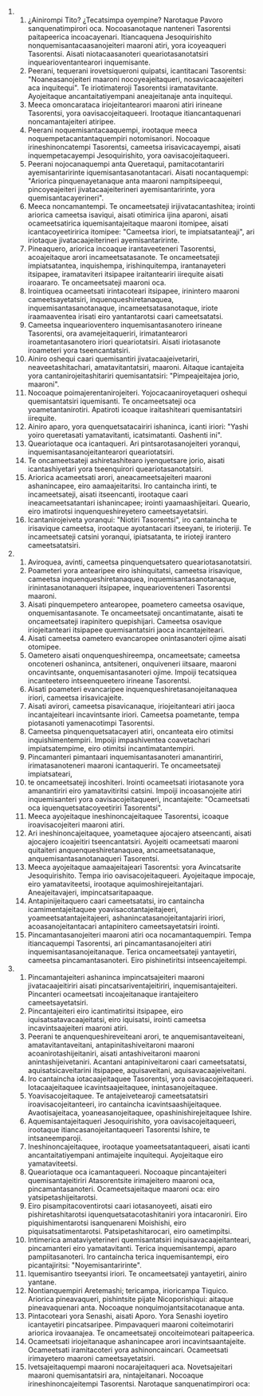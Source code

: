 <ol>
  <li>
    <ol>
      <li>¿Ainirompi Tito? ¿Tecatsimpa oyempine? Narotaque Pavoro sanquenatimpirori oca. Nocoasanotaque nanteneri Tasorentsi paitapeerica incoacayenari. Itiancaquena Jesoquirishito nonquemisantacaasanojeiteri maaroni atiri, yora icoyeaqueri Tasorentsi. Aisati niotacaasanoteri queariotasanotatsiri inquearioventantearori inquemisante.</li>
      <li>Peerani, tequerani irovetsiqueroni quipatsi, icantitacani Tasorentsi: "Noaneasanojeiteri maaroni nocoyeajeitaqueri, nosavicacaajeiteri aca inquitequi". Te iriotimateroji Tasorentsi iramatavitante. Ayojeitaque ancantaitatiyempani aneajeitanaje anta inquitequi.</li>
      <li>Meeca omoncarataca iriojeitantearori maaroni atiri irineane Tasorentsi, yora oavisacojeitaqueeri. Irootaque itiancantaquenari noncamantajeiteri atiripee.</li>
      <li>Peerani noquemisantacaaquempi, irootaque meeca noquempetacantantaquempiri notomisanori. Nocoaque irineshinoncatempi Tasorentsi, cameetsa irisavicacayempi, aisati inquempetacayempi Jesoquirishito, yora oavisacojeitaqueeri.</li>
      <li>Peerani nojocanaquempi anta Queretaqui, pamitacotantariri ayemisantaririnte iquemisantasanotantacari. Aisati nocantaquempi: "Ariorica pinquenayetanaque anta maaroni nampitsipeequi, pincoyeajeiteri jivatacaajeiterineri ayemisantaririnte, yora quemisantacayerineri".</li>
      <li>Meeca noncamantempi. Te oncameetsateji irijivatacantashitea; irointi ariorica cameetsa isaviqui, aisati otimirica ijina aparoni, aisati ocameetsatirica iquemisantajeitaque maaroni itomipee, aisati icantacoyeetiririca itomipee: "Cameetsa iriori, te impiatsatanteaji", ari iriotaque jivatacaajeiterineri ayemisantaririnte.</li>
      <li>Pineaquero, ariorica incoaque irantaveeteneri Tasorentsi, acoajeitaque arori incameetsatasanote. Te oncameetsateji impiatsatantea, inquishempa, irishinquitempa, irantanayeteri itsipapee, iramataviteri itsipapee iraitanteariri iirequite aisati iroaararo. Te oncameetsateji maaroni oca.</li>
      <li>Irointiquea ocameetsati irintacoteari itsipapee, irinintero maaroni cameetsayetatsiri, inquenqueshiretanaquea, inquemisantasanotanaque, incameetsatasanotaque, iriote iraamaaventea irisati eiro yantantarotsi caari cameetsatatsi.</li>
      <li>Cameetsa inquearioventero inquemisantasanotero irineane Tasorentsi, ora avamejeitaqueriri, irimatantearori iroametantasanotero iriori queariotatsiri. Aisati iriotasanote iroameteri yora tseencantatsiri.</li>
      <li>Ainiro oshequi caari quemisantiri jivatacaajeivetariri, neaveetashitachari, amatavitantatsiri, maaroni. Aitaque icantajeita yora cantanirojeitashitariri quemisantatsiri: "Pimpeajeitajea jorio, maaroni".</li>
      <li>Nocoaque poimajerentanirojeiteri. Yojocacaaniroyetaqueri oshequi quemisantatsiri iquemisanti. Te oncameetsateji oca yoametantanirotiri. Apatiroti icoaque iraitashiteari quemisantatsiri iirequite.</li>
      <li>Ainiro aparo, yora quenquetsatacairiri ishaninca, icanti iriori: "Yashi yoiro queretasati yamatavitanti, icatsimatanti. Oashenti ini".</li>
      <li>Queariotaque oca icantaqueri. Ari pintsarotasanojeiteri yoranqui, inquemisantasanojeitantearori queariotatsiri.</li>
      <li>Te oncameetsateji ashiretashitearo iyenquetsare jorio, aisati icantashiyetari yora tseenquirori queariotasanotatsiri.</li>
      <li>Ariorica acameetsati arori, aneacameetsajeiteri maaroni ashanincapee, eiro aamaajeitaritsi. Iro cantaincha irinti, te incameetsateji, aisati itseencanti, irootaque caari ineacameetsatantari ishanincapee; irointi yaamaashijeitari. Queario, eiro imatirotsi inquenqueshireyetero cameetsayetatsiri.</li>
      <li>Icantanirojeiveta yoranqui: "Niotiri Tasorentsi", iro cantaincha te irisavique cameetsa, irootaque ayotantacari itseeyani, te irioteriji. Te incameetsateji catsini yoranqui, ipiatsatanta, te irioteji irantero cameetsatatsiri.</li>
    </ol>
  </li>
  <li>
    <ol>
      <li>Aviroquea, avinti, cameetsa pinquenquetsatero queariotasanotatsiri.</li>
      <li>Poameteri yora antearipee eiro ishinquitatsi, cameetsa  irisavique, cameetsa inquenqueshiretanaquea, inquemisantasanotanaque, irinintasanotanaqueri itsipapee, inquearioventeneri Tasorentsi maaroni.</li>
      <li>Aisati pinquempetero antearopee, poametero cameetsa osavique, onquemisantasanote. Te oncameetsateji oncantimatante, aisati te oncameetsateji irapinitero quepishijari. Cameetsa osavique iriojeitanteari itsipapee quemisantatsiri jaoca incantajeiteari.</li>
      <li>Aisati cameetsa oametero evancaropee onintasanoteri ojime aisati otomipee.</li>
      <li>Oametero aisati onquenqueshireempa, oncameetsate; cameetsa oncoteneri oshaninca, antsiteneri, onquiveneri iitsaare, maaroni oncavintsante, onquemisantasanoteri ojime. Impoiji tecatsiquea incanteetero intseenqueetero irineane Tasorentsi.</li>
      <li>Aisati poameteri evancaripee inquenqueshiretasanojeitanaquea iriori, cameetsa irisavicajeite.</li>
      <li>Aisati avirori, cameetsa pisavicanaque, iriojeitanteari atiri jaoca incantajeiteari incavintsante iriori. Cameetsa poametante, tempa piotasanoti yamenacotimpi Tasorentsi.</li>
      <li>Cameetsa pinquenquetsatacayeri atiri, oncanteata eiro otimitsi inquishimentempiri. Impoiji impashiventea coavetachari impiatsatempime, eiro otimitsi incantimatantempiri.</li>
      <li>Pincamanteri pimantaari inquemisantasanoteri amanantiriri, irimatasanoteneri maaroni icantaqueriri. Te oncameetsateji impiatsateari,</li>
      <li>te oncameetsateji incoshiteri. Irointi ocameetsati iriotasanote yora amanantiriri eiro yamatavitiritsi catsini. Impoiji incoasanojeite atiri inquemisanteri yora oavisacojeitaqueeri, incantajeite: "Ocameetsati oca iquenquetsatacoyeetiriri Tasorentsi".</li>
      <li>Meeca ayojeitaque ineshinoncajeitaquee Tasorentsi, icoaque iroavisacojeiteri maaroni atiri.</li>
      <li>Ari ineshinoncajeitaquee, yoametaquee ajocajero atseencanti, aisati ajocajero icoajeitiri tseencantatsiri. Ayojeiti ocameetsati maaroni quitaiteri anquenqueshiretanaquea, ancameetsatanaque, anquemisantasanotanaqueri Tasorentsi.</li>
      <li>Meeca ayojeitaque aamaajeitajeari Tasorentsi: yora Avincatsarite Jesoquirishito. Tempa irio oavisacojeitaqueeri. Ayojeitaque impocaje, eiro yamataviteetsi, irootaque aquimoshirejeitantajari. Aneajeitavajeri, impincatsaritapaaque.</li>
      <li>Antapinijeitaquero caari cameetsatatsi, iro cantaincha icamimentajeitaquee yoavisacotantajeitajeeri, yoameetsatantajeitajeeri, ashanincatasanojeitantajariri iriori, acoasanojeitantacari antapinitero cameetsayetatsiri irointi.</li>
      <li>Pincamantasanojeiteri maaroni atiri oca nocamantaquempiri. Tempa itiancaquempi Tasorentsi, ari pincamantasanojeiteri atiri inquemisantasanojeitanaque. Terica oncameetsateji yantayetiri, cameetsa pincamantasanoteri. Eiro pishinetiritsi intseencajeitempi.</li>
    </ol>
  </li>
  <li>
    <ol>
      <li>Pincamantajeiteri ashaninca impincatsajeiteri maaroni jivatacaajeitiriri aisati pincatsariventajeitiriri, inquemisantajeiteri. Pincanteri ocameetsati incoajeitanaque irantajeitero cameetsayetatsiri.</li>
      <li>Pincantajeiteri eiro icantimatiritsi itsipapee, eiro iquisatsatavacaajeitatsi, eiro iquisatsi, irointi cameetsa incavintsaajeiteri maaroni atiri.</li>
      <li>Peerani te anquenqueshireveiteani arori, te anquemisantaveiteani, amatavitantaveitani, antapinitashiveitaroni maaroni acoanirotashijeitaniri, aisati antashiveitaroni maaroni anintashijeivetaniri. Acantani antapiniveitaroni caari cameetsatatsi, aquisatsicaveitarini itsipapee, aquisaveitani, aquisavacaajeiveitani.</li>
      <li>Iro cantaincha iotacaajeitaquee Tasorentsi, yora oavisacojeitaqueeri. Iotacaajeitaquee icavintsaajeitaquee, inintasanojeitaquee.</li>
      <li>Yoavisacojeitaquee. Te antajeivetearoji cameetsatatsiri iroavisacojeitanteeri, iro cantaincha icavintsaashijeitaquee. Avaotisajeitaca, yoaneasanojeitaquee, opashinishirejeitaquee Ishire.</li>
      <li>Aquemisantajeitaqueri Jesoquirishito, yora oavisacojeitaqueeri, irootaque itiancasanojeitantaqueeri Tasorentsi Ishire, te intsaneemparoji.</li>
      <li>Ineshinoncajeitaquee, irootaque yoameetsatantaqueeri, aisati icanti ancantaitatiyempani antimajeite inquitequi. Ayojeitaque eiro yamataviteetsi.</li>
      <li>Queariotaque oca icamantaqueeri. Nocoaque pincantajeiteri quemisantajeitiriri Atasorentsite irimajeitero maaroni oca, pincamantasanoteri. Ocameetsajeitaque maaroni oca: eiro yatsipetashijeitarotsi.</li>
      <li>Eiro pisampitacoventirotsi caari iotasanoyeeti, aisati eiro pishiretashitarotsi iquenquetsatacotashitaniri yora intacaroniri. Eiro piquishimentarotsi isanquenareni Moishishi, eiro piquisatsatimentarotsi. Patsipetashitarocari, eiro oametimpitsi.</li>
      <li>Intimerica amataviyeterineri quemisantatsiri inquisavacaajeitanteari, pincamanteri eiro yamatavitanti. Terica inquemisantempi, aparo pampiitasanoteri. Iro cantaincha terica inquemisantempi, eiro picantajiritsi: "Noyemisantaririnte".</li>
      <li>Iquemisantiro tseeyantsi iriori. Te oncameetsateji yantayetiri, ainiro yantane.</li>
      <li>Nontianquempiri Aretemashi; tericampa, irioricampa Tiquico. Ariorica pineavaqueri, pishintsite pijate Nicoporishiqui: aitaque pineavaquenari anta. Nocoaque nonquimojantsitacotanaque anta.</li>
      <li>Pintacoteari yora Senashi, aisati Aporo. Yora Senashi ioyetiro icantayetiri pincatsaripee. Pimpavaqueri maaroni coiteimotariri ariorica irovaanajea. Te oncameetsateji oncoiteimoteari paitapeerica.</li>
      <li>Ocameetsati iriojeitanaque ashanincapee arori incavintsaantajeite. Ocameetsati iramitacoteri yora ashinoncaincari. Ocameetsati irimayetero maaroni cameetsayetatsiri.</li>
      <li>Ivetsajeitaquempi maaroni nocarajeitaqueri aca. Novetsajeitari maaroni quemisantatsiri ara, nintajeitanari. Nocoaque irineshinoncajeitempi Tasorentsi. Narotaque sanquenatimpirori oca:</li>
    </ol>
  </li>
</ol>